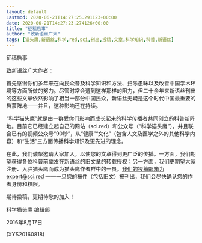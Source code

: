 ```yaml
---
layout: default
Lastmod: 2020-06-21T14:27:25.291123+00:00
date: 2020-06-21T14:27:23.274126+00:00
title: "征稿启事"
author: "致新语丝广大"
tags: [猫头鹰,新语丝,科学,red,sci,刊出,投稿,文章,科学知识,科普,新语丝]
---
```


征稿启事

致新语丝广大作者：

首先感谢你们多年来在向民众普及科学知识和方法、扫除愚昧以及改善中国学术环境等方面所做的努力。尽管时常会遭到这样那样的阻力，但二十余年来新语丝刊出的这些文章依然影响了相当一部分中国民众，新语丝无疑是这个时代中国最重要的启蒙阵地——并且，这种影响还在持续。

“科学猫头鹰”就是由一群受你们影响而成长起来的科学传播者共同创立的科普新阵地。目前它已经建立起自己的网站（sci.red）和公众号（“科学猫头鹰”），并且联合已有的视频公众号“90秒”，从“健康”“文化”（包含人文及医学之外的其他科学内容）和“生活”三方面传播科学知识及更先进的理念。

在此，我们诚挚邀请大家加入，以使您的文章得到更广泛的传播。一方面，我们期望获得各位科普前辈发在新语丝的旧文章的转载授权；另一方面，我们更期望大家注册、入驻猫头鹰而成为猫头鹰作者群中的一员。我们的投稿邮箱为expert@sci.red ——一旦您的稿件（包括旧文）被刊出，我们会尽快确认您的作者身份和权限。

期待投稿，更期待您的加入！

科学猫头鹰 编辑部

2016年8月17日

(XYS20160818)

